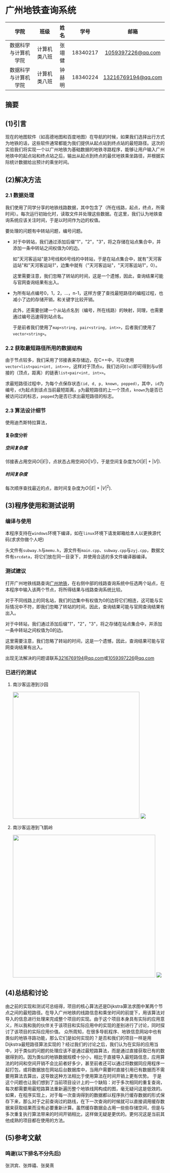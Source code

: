 # 广州地铁查询系统


|学院|班级|姓名|学号|邮箱|
|:-:|:-:|:-:|:-:|:-:|
|数据科学与计算机学院|计算机类八班|张翊健|18340217|1059397226@qq.com|
|数据科学与计算机学院|计算机类八班|钟赫明|18340224|13216769194@qq.com|

## 摘要

## (1)引言

现在的地图软件（如高德地图和百度地图）在导航的时候，如果我们选择出行方式为地铁的话，这些软件通常都能为我们提供从起点站到终点站的最短路径。这次的实验我们将实现一个以广州地铁为基础数据的地铁寻路程序，能够让用户输入广州地铁中的起点站和终点站之后，输出从起点到终点的最优地铁乘坐路径，并根据实际统计数据给出预计的乘坐时间。

## (2)解决方法

### 2.1 数据处理

我们使用了同学分享的地铁线路数据，其中包含了（所在线路，起点，终点，所需时间）。每次运行初始化时，读取文件并处理这些数据。在这里，我们认为地铁查询系统应该关注时间，于是以时间作为边的权值。

要处理的问题有中转站问题，编号问题。

+ 对于中转站，我们通过添加后缀"1"，"2"，"3"，将之存储在站点集合中，并添加一条中转站之间权值为0的边。

  如"天河客运站"是3号线和6号线的中转站，于是在站点集合中，就有"天河客运站"和"天河客运站1"，边集中就有（"天河客运站"，"天河客运站1"，0）。

  这里需要注意，我们忽略了转站的时间，这是一个遗憾，因此，查询结果可能与官网查询结果有出入。

+ 为所有站点编号0，1，2，...，n-1，这样方便了查找最短路径的编程过程，也减小了边的存储开销，和关键字比较开销。

  此外，还需要创建一个从站点名到（编号，所在线路）的映射，同理，也需要通过编号迅速得到站点名。

  于是前者我们使用了`map<string, pair<string, int>>`，后者我们使用了`vector<string>`。



### 2.2 获取最短路径所用的数据结构

由于节点较多，我们采用了邻接表来存储边，在C++中，可以使用`vector<list<pair<int, int>>>`，这样对于顶点`u`，我们访问`E[u]`即可得到与u邻接的（顶点，距离）的链表`list<pair<int, int>>`。

求最短路径过程中，为每个点保存状态`(id, d, p, known, popped)`，其中，`id`为编号，`d`为起点到该点当前最短距离，`p`为最短路径的上一个顶点，`known`为是否已被访问过的标志，`popped`为是否已求出最短路径的标志。

### 2.3 算法设计细节

使用迪杰斯特拉算法，





#### 复杂度分析

##### 空间复杂度

邻接表占用空间$O(|E|)$，点状态占用空间$O(|V|)$，于是空间复杂度为$O(|E|+|V|)$.

##### 时间复杂度

每次顺序查找最近的点，故时间复杂度为$O(|E|+|V|^2)$.

## (3)程序使用和测试说明

### 编译与使用

本程序支持在`windows`环境下编译，如在`linux`环境下请发邮箱给本人以更换源代码(求求你做个人吧)

头文件有`subway.h`与`memu.h`，源文件有`main.cpp`、`subway.cpp`与`zyj.cpp`，数据文件有`srcdata`，将它们放在同一目录下，并使用合适的多文件编译器编译。



### 测试建议

打开广州地铁线路查询[广州地铁](https://github.com/learn-by-consciousness/subway/blob/master/www.gzmtr.com)，在右侧中部的线路查询系统中任选两个站点，在本程序中输入该两个节点，将所得结果与线路查询系统比较。

对于不同线路上的同名站，我们的边集中有权值为0的边将它们相连，这可能与实际情况中不符，即我们忽略了转站的时间，因此，查询结果可能与官网查询结果有出入。

对于中转站，我们通过添加后缀"1"，"2"，"3"，将之存储在站点集合中，并添加一条中转站之间权值为0的边。

这里需要注意，我们忽略了转站的时间，这是一个遗憾，因此，查询结果可能与官网查询结果有出入。

出现无法解决的问题请联系[3216769194@qq.com](mailto:3216769194@qq.com)或[1059397226@qq.com](mailto:1059397226@qq.com)



### 已进行的测试

1. 南沙客运港到沙园

   <img src = "src/南沙客运港-沙园.png" height = 400>

   <img src = "src/南沙客运港-沙园.官网.png">

2. 南沙客运港到飞鹅岭

   <img src = "src/南沙客运港-飞鹅岭.png" height = 450>

   <img src = "src/南沙客运港-飞鹅岭.官网.png">



## (4)总结和讨论

由之前的实现和测试可总结得，项目的核心算法还是Dijkstra算法求图中某两个节点之间的最短路径。在导入广州地铁的线路信息和乘坐时间的前提下，用该算法对导入的信息进行处理来完成整个项目的实现。由于这个项目本身具有实际的应用意义，所以我和我的伙伴关于该项目和实际应用中的实现的差别进行了讨论，同时探讨了该项目的实际应用价值。
众所周知，在很多导航程序、地铁信息网站中也有类似的地铁寻路功能，那么它们是如何实现的？是否和我们的项目一样是用Dijkstra最短路径算法实现的？经过我们的讨论之后，我们认为在实际的应用当中，对于类似的问题的处理应该不是通过最短路算法，而是通过直接获取已有的数据得到的。因为类似的地铁数据规模十分小，相比于直接导入最短路信息，应用算法的时间和空间开销不会比前者好多少，甚至前者还可以通过将数据同应用程序一起打包，或将数据放在网站后台数据库中，当用户需要时直接引用已有数据而不需要用算法去算出，这导致这种方法相比于使用算法在时间开销上更有优势。
于是这个问题也让我们想到了当前项目设计上的一个缺陷：对于多次相同的重复查询，每次都需要用最短路算法重新遍历整个地铁线网构成的图，毫无疑问这是低效的。如果，在程序实现上，对于每一次查询得到的数据都以程序执行缓存数据的形式保存下来，那么对于之前查询过的路线，在下一次查询的时候就可以直接调用缓存数据来获取结果而没有必要重新计算。虽然缓存数据会占用一些些存储空间，但是与多次重复执行算法带来的时间开销相比，这样做无疑是更优的。更何况这是当前其他成熟的项目都在使用的方法。



## (5)参考文献



### 鸣谢(以下排名不分先后)

张洪宾、张烨禧、张昊熹
